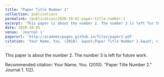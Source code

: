 ```yaml
---
title: "Paper Title Number 1"
collection: publications
permalink: /publication/2020-10-01-paper-title-number-1
excerpt: 'This paper is about the number 2. The number 3 is left for future work.'
date: 2020-10-01
venue: 'Journal 1'
paperurl: 'http://academicpages.github.io/files/paper2.pdf'
citation: 'Your Name, You. (2010). &quot;Paper Title Number 2.&quot; <i>Journal 1</i>. 1(2).'
---
```



This paper is about the number 2. The number 3 is left for future work.

Recommended citation: Your Name, You. (2010). "Paper Title Number 2." Journal 1. 1(2).


